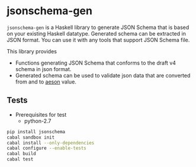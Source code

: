 jsonschema-gen
=====

`jsonschema-gen` is a Haskell library to generate JSON Schema that is based on your existing Haskell datatype.
Generated schema can be extracted in JSON format. You can use it with any tools that support JSON Schema file.

This library provides

* Functions generating JSON Schema that conforms to the draft v4 schema in json format.
* Generated schema can be used to validate json data that are converted from and to
  [aeson](http://hackage.haskell.org/package/aeson) value.

Tests
-----

* Prerequisites for test
    * python-2.7

```bash
pip install jsonschema
cabal sandbox init
cabal install --only-dependencies
cabal configure --enable-tests
cabal build
cabal test
```

